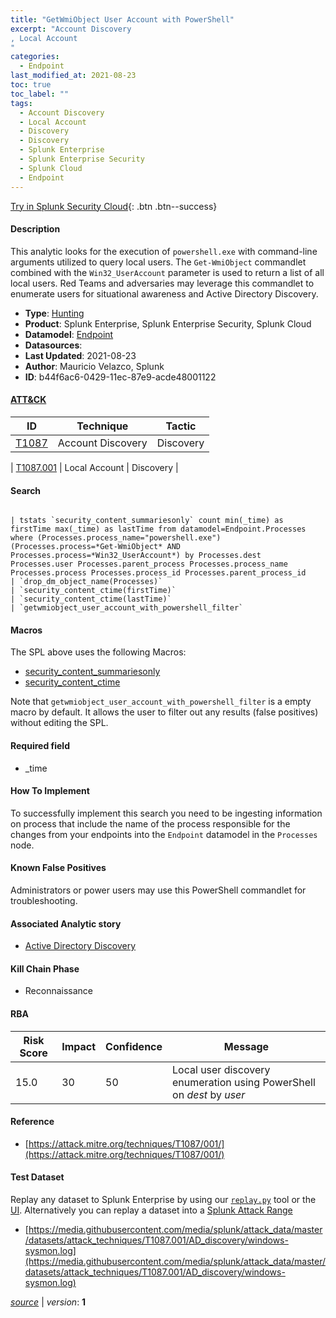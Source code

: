 ```yaml
---
title: "GetWmiObject User Account with PowerShell"
excerpt: "Account Discovery
, Local Account
"
categories:
  - Endpoint
last_modified_at: 2021-08-23
toc: true
toc_label: ""
tags:
  - Account Discovery
  - Local Account
  - Discovery
  - Discovery
  - Splunk Enterprise
  - Splunk Enterprise Security
  - Splunk Cloud
  - Endpoint
---
```




[Try in Splunk Security Cloud](https://www.splunk.com/en_us/cyber-security.html){: .btn .btn--success}

#### Description

This analytic looks for the execution of `powershell.exe` with command-line arguments utilized to query local users. The `Get-WmiObject` commandlet combined with the `Win32_UserAccount` parameter is used to return a list of all local users. Red Teams and adversaries may leverage this commandlet to enumerate users for situational awareness and Active Directory Discovery.

- **Type**: [Hunting](https://github.com/splunk/security_content/wiki/object-Analytic-Types)
- **Product**: Splunk Enterprise, Splunk Enterprise Security, Splunk Cloud
- **Datamodel**: [Endpoint](https://docs.splunk.com/Documentation/CIM/latest/User/Endpoint)
- **Datasources**: 
- **Last Updated**: 2021-08-23
- **Author**: Mauricio Velazco, Splunk
- **ID**: b44f6ac6-0429-11ec-87e9-acde48001122


#### [ATT&CK](https://attack.mitre.org/)

| ID             | Technique        |  Tactic             |
| -------------- | ---------------- |-------------------- |
| [T1087](https://attack.mitre.org/techniques/T1087/) | Account Discovery | Discovery |

| [T1087.001](https://attack.mitre.org/techniques/T1087/001/) | Local Account | Discovery |

#### Search

```

| tstats `security_content_summariesonly` count min(_time) as firstTime max(_time) as lastTime from datamodel=Endpoint.Processes where (Processes.process_name="powershell.exe") (Processes.process=*Get-WmiObject* AND Processes.process=*Win32_UserAccount*) by Processes.dest Processes.user Processes.parent_process Processes.process_name Processes.process Processes.process_id Processes.parent_process_id 
| `drop_dm_object_name(Processes)` 
| `security_content_ctime(firstTime)` 
| `security_content_ctime(lastTime)` 
| `getwmiobject_user_account_with_powershell_filter`
```

#### Macros
The SPL above uses the following Macros:
* [security_content_summariesonly](https://github.com/splunk/security_content/blob/develop/macros/security_content_summariesonly.yml)
* [security_content_ctime](https://github.com/splunk/security_content/blob/develop/macros/security_content_ctime.yml)

Note that `getwmiobject_user_account_with_powershell_filter` is a empty macro by default. It allows the user to filter out any results (false positives) without editing the SPL.

#### Required field
* _time


#### How To Implement
To successfully implement this search you need to be ingesting information on process that include the name of the process responsible for the changes from your endpoints into the `Endpoint` datamodel in the `Processes` node.

#### Known False Positives
Administrators or power users may use this PowerShell commandlet for troubleshooting.

#### Associated Analytic story
* [Active Directory Discovery](/stories/active_directory_discovery)


#### Kill Chain Phase
* Reconnaissance



#### RBA

| Risk Score  | Impact      | Confidence   | Message      |
| ----------- | ----------- |--------------|--------------|
| 15.0 | 30 | 50 | Local user discovery enumeration using PowerShell on $dest$ by $user$ |




#### Reference

* [https://attack.mitre.org/techniques/T1087/001/](https://attack.mitre.org/techniques/T1087/001/)



#### Test Dataset
Replay any dataset to Splunk Enterprise by using our [`replay.py`](https://github.com/splunk/attack_data#using-replaypy) tool or the [UI](https://github.com/splunk/attack_data#using-ui).
Alternatively you can replay a dataset into a [Splunk Attack Range](https://github.com/splunk/attack_range#replay-dumps-into-attack-range-splunk-server)


* [https://media.githubusercontent.com/media/splunk/attack_data/master/datasets/attack_techniques/T1087.001/AD_discovery/windows-sysmon.log](https://media.githubusercontent.com/media/splunk/attack_data/master/datasets/attack_techniques/T1087.001/AD_discovery/windows-sysmon.log)



[*source*](https://github.com/splunk/security_content/tree/develop/detections/endpoint/getwmiobject_user_account_with_powershell.yml) \| *version*: **1**